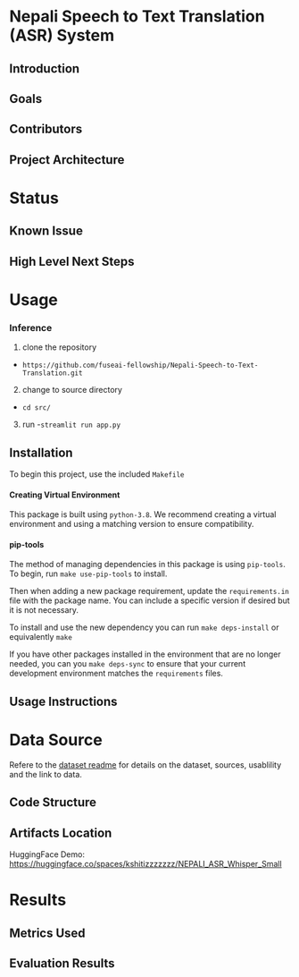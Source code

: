 # Nepali Speech to Text Translation (ASR) System

## Introduction
## Goals
## Contributors
## Project Architecture


# Status
## Known Issue
## High Level Next Steps


# Usage
### Inference
1) clone the repository
- `https://github.com/fuseai-fellowship/Nepali-Speech-to-Text-Translation.git`
2) change to source directory
- `cd src/`
3) run
-`streamlit run app.py`

## Installation
To begin this project, use the included `Makefile`

#### Creating Virtual Environment

This package is built using `python-3.8`. 
We recommend creating a virtual environment and using a matching version to ensure compatibility.


#### pip-tools

The method of managing dependencies in this package is using `pip-tools`. To begin, run `make use-pip-tools` to install. 

Then when adding a new package requirement, update the `requirements.in` file with 
the package name. You can include a specific version if desired but it is not necessary. 

To install and use the new dependency you can run `make deps-install` or equivalently `make`

If you have other packages installed in the environment that are no longer needed, you can you `make deps-sync` to ensure that your current development environment matches the `requirements` files. 

## Usage Instructions


# Data Source
Refere to the [dataset readme](./dataset/README.md) for details on the dataset, sources, usablility and the link to data.

## Code Structure
## Artifacts Location
HuggingFace Demo: https://huggingface.co/spaces/kshitizzzzzzz/NEPALI_ASR_Whisper_Small

# Results
## Metrics Used
## Evaluation Results
